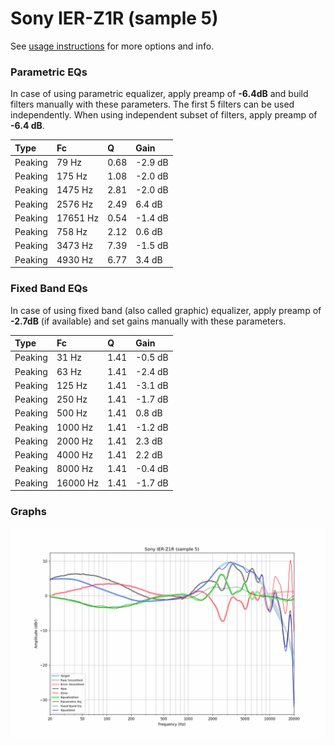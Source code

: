 # Sony IER-Z1R (sample 5)
See [usage instructions](https://github.com/jaakkopasanen/AutoEq#usage) for more options and info.

### Parametric EQs
In case of using parametric equalizer, apply preamp of **-6.4dB** and build filters manually
with these parameters. The first 5 filters can be used independently.
When using independent subset of filters, apply preamp of **-6.4 dB**.

| Type    | Fc       |    Q | Gain    |
|:--------|:---------|:-----|:--------|
| Peaking | 79 Hz    | 0.68 | -2.9 dB |
| Peaking | 175 Hz   | 1.08 | -2.0 dB |
| Peaking | 1475 Hz  | 2.81 | -2.0 dB |
| Peaking | 2576 Hz  | 2.49 | 6.4 dB  |
| Peaking | 17651 Hz | 0.54 | -1.4 dB |
| Peaking | 758 Hz   | 2.12 | 0.6 dB  |
| Peaking | 3473 Hz  | 7.39 | -1.5 dB |
| Peaking | 4930 Hz  | 6.77 | 3.4 dB  |

### Fixed Band EQs
In case of using fixed band (also called graphic) equalizer, apply preamp of **-2.7dB**
(if available) and set gains manually with these parameters.

| Type    | Fc       |    Q | Gain    |
|:--------|:---------|:-----|:--------|
| Peaking | 31 Hz    | 1.41 | -0.5 dB |
| Peaking | 63 Hz    | 1.41 | -2.4 dB |
| Peaking | 125 Hz   | 1.41 | -3.1 dB |
| Peaking | 250 Hz   | 1.41 | -1.7 dB |
| Peaking | 500 Hz   | 1.41 | 0.8 dB  |
| Peaking | 1000 Hz  | 1.41 | -1.2 dB |
| Peaking | 2000 Hz  | 1.41 | 2.3 dB  |
| Peaking | 4000 Hz  | 1.41 | 2.2 dB  |
| Peaking | 8000 Hz  | 1.41 | -0.4 dB |
| Peaking | 16000 Hz | 1.41 | -1.7 dB |

### Graphs
![](./Sony%20IER-Z1R%20(sample%205).png)